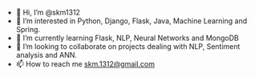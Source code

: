 - 👋 Hi, I’m @skm1312
- 👀 I’m interested in Python, Django, Flask, Java, Machine Learning and Spring.
- 🌱 I’m currently learning Flask, NLP, Neural Networks and MongoDB
- 💞️ I’m looking to collaborate on projects dealing with NLP, Sentiment analysis and ANN.
- 📫 How to reach me skm.1312@gmail.com

<!---
skm1312/skm1312 is a ✨ special ✨ repository because its `README.md` (this file) appears on your GitHub profile.
You can click the Preview link to take a look at your changes.
--->

